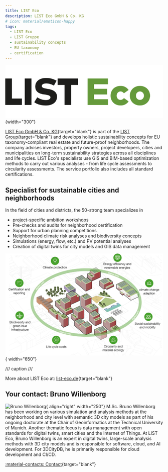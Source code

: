 ```yaml
---
title: LIST Eco
description: LIST Eco GmbH & Co. KG
# icon: material/emoticon-happy
tags:
  - LIST Eco
  - LIST Gruppe
  - sustainability concepts
  - EU taxonomy
  - certification
---
```


![alt text](assets/LIST_Eco_Endorsement_Farbe_CMYK.png){width="300"}

[LIST Eco GmbH & Co. KG](https://list-eco.de){target="blank"} is part of the [LIST Group](https://www.list-gruppe.de/){target="blank"} and develops holistic sustainability concepts for EU taxonomy-compliant real estate and future-proof neighborhoods. The company advises investors, property owners, project developers, cities and municipalities on long-term sustainability strategies across all disciplines and life cycles. LIST Eco's specialists use GIS and BIM-based optimization methods to carry out various analyses - from life cycle assessments to circularity assessments. The service portfolio also includes all standard certifications.

## Specialist for sustainable cities and neighborhoods

In the field of cities and districts, the 50-strong team specializes in

- project-specific ambition workshops
- Pre-checks and audits for neighborhood certification
- Support for urban planning competitions
- Neighborhood climate risk analyses and biodiversity concepts
- Simulations (energy, flow, etc.) and PV potential analyses
- Creation of digital twins for city models and GIS data management

![alt text](assets/LIST_Eco_overview-quarter.jpg){ width="650"}

/// caption
///

More about LIST Eco at: [list-eco.de](https://www.list-gruppe.de/nachhaltigkeit/list-eco/){target="blank"}

## Your contact: Bruno Willenborg

![Bruno Willenborg](assets/bwibo.jpg){ align="right" width="250"} M.Sc. Bruno Willenborg has been working on various simulation and analysis methods at the neighborhood and city level with semantic 3D city models as part of his ongoing doctorate at the Chair of Geoinformatics at the Technical University of Munich.
Another thematic focus is data management with open standards for digital twins, smart cities and the Internet of Things. At LIST Eco, Bruno Willenborg is an expert in digital twins, large-scale analysis methods with 3D city models and is responsible for software, cloud, and AI development. For 3DCityDB, he is primarily responsible for cloud development and CI/CD.

[:material-contacts: Contact](https://www.list-gruppe.de/vcard/?vcard=8ltoiBNbvu2POP8fuZm3VH7JD){target="blank"}
